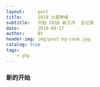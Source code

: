 ```yaml
---
layout:     post
title:      2018 火星种植
subtitle:   开始 2018 新工作  全记录
date:       2018-09-17
author:     BY
header-img: img/post-bg-cook.jpg
catalog: true
tags:
    - php
---
```


### 新的开始
